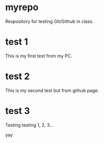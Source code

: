 # myrepo

Respository for testing Git/Github in class.

# test 1

This is my first test from my PC.

# test 2

This is my second test but from github page.

# test 3

Testing testing 1, 2, 3...

yay
